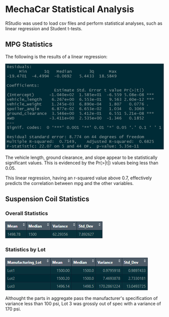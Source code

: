 # MechaCar Statistical Analysis

RStudio was used to load csv files and perform statistical analyses, such as linear regression and Student t-tests.

## MPG Statistics

The following is the results of a linear regression:

![mpg_lin_reg](mpg_lin_reg.png)

The vehicle length, ground clearance, and slope appear to be statistically significant values. This is evidenced by the Pr(>|t|) values being less than 0.05.

This linear regression, having an r-squared value above 0.7, effectively predicts the correlation between mpg and the other variables.

## Suspension Coil Statistics

### Overall Statistics
![susp_summary](suspension_summary.png)

### Statistics by Lot
![lot_summary](lot_summary.png)

Althought the parts in aggregate pass the manufacturer's specification of variance less than 100 psi, Lot 3 was grossly out of spec with a variance of 170 psi.
